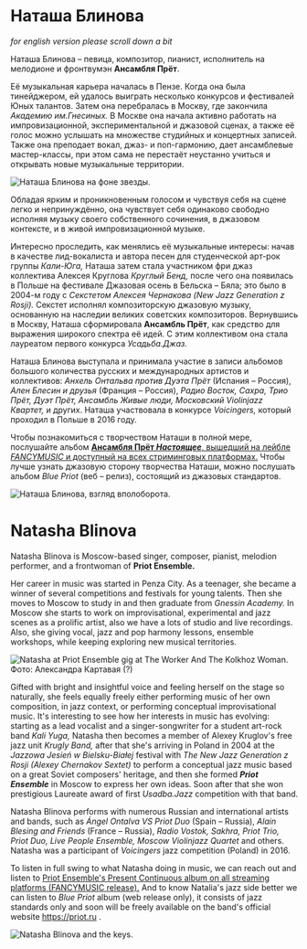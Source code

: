 # Наташа Блинова
_for english version please scroll down a bit_

Наташа Блинова – певица, композитор, пианист, исполнитель на мелодионе и фронтвумэн **Ансамбля Прёт**.

Её музыкальная карьера началась в Пензе. Когда она была тинейджером, ей удалось выиграть несколько конкурсов и фестивалей Юных талантов. Затем она перебралась в Москву, где закончила *Академию им.Гнесиных.* В Москве она начала активно работать на импровизационной, экспериментальной и джазовой сценах, а также её голос можно услышать на множестве студийных и концертных записей. Также она преподает вокал, джаз- и поп-гармонию, дает ансамблевые мастер-классы, при этом сама не перестаёт неустанно учиться и открывать новые музыкальные территории.

![Наташа Блинова на фоне звезды.](3AF0B10E-2895-490A-B907-92D709D4E6C0.jpeg)

Обладая ярким и проникновенным голосом и чувствуя себя на сцене легко и непринуждённо, она чувствует себя одинаково свободно исполняя музыку своего собственного сочинения, в джазовом контексте, и в живой импровизационной музыке. 

Интересно проследить, как менялись её музыкальные интересы: начав в качестве лид-вокалиста  и автора песен для студенческой арт-рок группы *Кали-Юга,* Наташа затем стала участником фри джаз коллектива Алексея Круглова *Круглый Бенд,* после чего она появилась в Польше на фестивале Джазовая осень в Бельска – Бяла; это было в 2004-м году с *Секстетом Алексея Чернакова (New Jazz Generation z Rosji).* Секстет исполнял композиторскую джазовую музыку, основанную на наследии великих советских композиторов. Вернувшись в Москву, Наташа сформировала **Ансамбль Прёт**, как средство для выражения широкого спектра её идей. С этим коллективом она стала лауреатом первого конкурса *Усадьба.Джаз.*

Наташа Блинова выступала и принимала участие в записи альбомов большого количества русских и международных артистов и коллективов: *Анхель Онтальва против Дуэта Прёт* (Испания – Россия), *Ален Блесин и друзья* (Франция – Россия), *Радио Восток, Сахра, Трио Прёт, Дуэт Прёт, Ансамбль Живые люди, Московский Violinjazz Квартет,* и других. Наташа участвовала в конкурсе *Voicingers,* который проходил в Польше в 2016 году.

Чтобы познакомиться с творчеством Наташи в полной мере, послушайте альбом [**Ансамбля Прёт *Настоящее***, вышедший на лейбле *FANCYMUSIC* и доступный на всех стриминговых платформах.](https://fancymusic.ru/priot-ensemble-present-continuous/) Чтобы лучше узнать джазовую сторону творчества Наташи, можно послушать альбом *Blue Priot* (веб – релиз), состоящий из джазовых стандартов.

![Наташа Блинова, взгляд вполоборота.](7F2AA0E2-4C6D-4CDA-84FC-58460564E4B0.jpeg)

# Natasha Blinova

Natasha Blinova is Moscow-based singer, composer, pianist, melodion performer, and a frontwoman of **Priot Ensemble.**

Her career in music was started in Penza City. As a teenager, she became a winner of several competitions and festivals for young talents. Then she moves to Moscow to study in and then graduate from *Gnessin Academy.* In Moscow she starts to work on improvisational, experimental and jazz scenes as a prolific artist, also we have a lots of studio and live recordings. Also, she giving vocal, jazz and pop harmony lessons, ensemble workshops, while keeping exploring new musical territories.

![Natasha at Priot Ensemble gig at The Worker And The Kolkhoz Woman.](89F4D890-EFE9-41BD-9B21-0324ACAEDFBC.jpeg)
Фото: Александра Картавая (?)

Gifted with bright and insightful voice and feeling herself on the stage so naturally, she feels equally freely either performing music of her own composition, in jazz context, or performing conceptual improvisational music. It's interesting to see how her interests in music has evolving: starting as a lead vocalist and a singer-songwriter for a student art-rock band *Kali Yuga,* Natasha then becomes a member of Alexey Kruglov's free jazz unit *Krugly Band,* after that she's arriving in Poland in 2004 at the *Jazzowa Jesień w Bielsku-Białej* festival with *The New Jazz Generation z Rosji (Alexey Chernakov Sextet)* to perform a conceptual jazz music based on a great Soviet composers' heritage, and then she formed ***Priot Ensemble*** in Moscow to express her own ideas.  Soon after that she won prestigious Laureate award of first *Usadba.Jazz* competition with that band.

Natasha Blinova performs with numerous Russian and international artists and bands, such as *Ángel Ontalva VS Priot Duo* (Spain – Russia), *Alain Blesing and Friends* (France – Russia), *Radio Vostok, Sakhra, Priot Trio, Priot Duo, Live People Ensemble, Moscow Violinjazz Quartet* and others. Natasha was a participant of *Voicingers* jazz competition (Poland) in 2016.

To listen in full swing to what Natasha doing in music, we can reach out and listen to [Priot Ensemble's Present Continuous album on all streaming platforms (FANCYMUSIC release).](https://fancymusic.ru/priot-ensemble-present-continuous/) And to know Natalia's jazz side better we can listen to *Blue Priot* album (web release only), it consists of jazz standards only and soon will be freely available on the band's official website https://priot.ru .

![Natasha Blinova and the keys.]( F075C230-97BE-4070-A91D-BD3AD3A9E0E1.jpeg)
